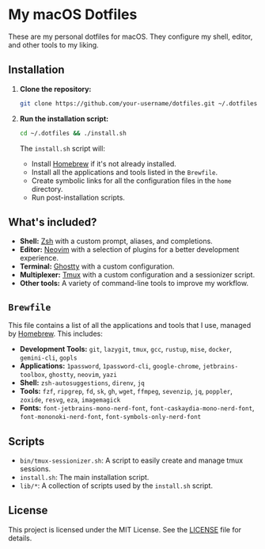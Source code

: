 # My macOS Dotfiles

These are my personal dotfiles for macOS. They configure my shell, editor, and other tools to my liking.

## Installation

1.  **Clone the repository:**

    ```bash
    git clone https://github.com/your-username/dotfiles.git ~/.dotfiles
    ```

2.  **Run the installation script:**

    ```bash
    cd ~/.dotfiles && ./install.sh
    ```

    The `install.sh` script will:

    *   Install [Homebrew](https://brew.sh/) if it's not already installed.
    *   Install all the applications and tools listed in the `Brewfile`.
    *   Create symbolic links for all the configuration files in the `home` directory.
    *   Run post-installation scripts.

## What's included?

*   **Shell:** [Zsh](https://www.zsh.org/) with a custom prompt, aliases, and completions.
*   **Editor:** [Neovim](https://neovim.io/) with a selection of plugins for a better development experience.
*   **Terminal:** [Ghostty](https://github.com/ghostty/ghostty) with a custom configuration.
*   **Multiplexer:** [Tmux](https://github.com/tmux/tmux/wiki) with a custom configuration and a sessionizer script.
*   **Other tools:** A variety of command-line tools to improve my workflow.

## `Brewfile`

This file contains a list of all the applications and tools that I use, managed by [Homebrew](httpss://brew.sh/). This includes:

*   **Development Tools:** `git`, `lazygit`, `tmux`, `gcc`, `rustup`, `mise`, `docker`, `gemini-cli`, `gopls`
*   **Applications:** `1password`, `1password-cli`, `google-chrome`, `jetbrains-toolbox`, `ghostty`, `neovim`, `yazi`
*   **Shell:** `zsh-autosuggestions`, `direnv`, `jq`
*   **Tools:** `fzf`, `ripgrep`, `fd`, `sk`, `gh`, `wget`, `ffmpeg`, `sevenzip`, `jq`, `poppler`, `zoxide`, `resvg`, `eza`, `imagemagick`
*   **Fonts:** `font-jetbrains-mono-nerd-font`, `font-caskaydia-mono-nerd-font`, `font-mononoki-nerd-font`, `font-symbols-only-nerd-font`

## Scripts

*   `bin/tmux-sessionizer.sh`: A script to easily create and manage tmux sessions.
*   `install.sh`: The main installation script.
*   `lib/*`: A collection of scripts used by the `install.sh` script.

## License

This project is licensed under the MIT License. See the [LICENSE](LICENSE) file for details.

